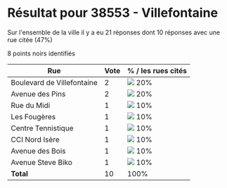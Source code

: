 # Résultat pour 38553 - Villefontaine

Sur l'ensemble de la ville il y a eu 21 réponses dont 10 réponses avec une rue citée (47%)

8 points noirs identifiés

| Rue | Vote | % / les rues cités|
|-----|------|-------------------|
| Boulevard de Villefontaine | 2 | <img src="../../img/bar_20.gif" />&nbsp;20%|
| Avenue des Pins | 2 | <img src="../../img/bar_20.gif" />&nbsp;20%|
| Rue du Midi | 1 | <img src="../../img/bar_10.gif" />&nbsp;10%|
| Les Fougères | 1 | <img src="../../img/bar_10.gif" />&nbsp;10%|
| Centre Tennistique | 1 | <img src="../../img/bar_10.gif" />&nbsp;10%|
| CCI Nord Isère | 1 | <img src="../../img/bar_10.gif" />&nbsp;10%|
| Avenue des Bois | 1 | <img src="../../img/bar_10.gif" />&nbsp;10%|
| Avenue Steve Biko | 1 | <img src="../../img/bar_10.gif" />&nbsp;10%|
| **Total** | 10 | 100%|
